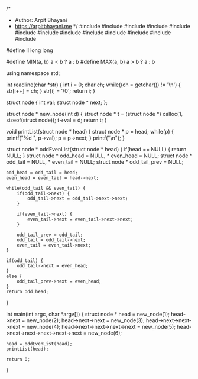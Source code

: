 /*
 *  Author: Arpit Bhayani
 *  https://arpitbhayani.me
 */
#include <cmath>
#include <cstdio>
#include <cstdlib>
#include <climits>
#include <deque>
#include <iostream>
#include <list>
#include <limits>
#include <map>
#include <queue>
#include <set>
#include <stack>
#include <vector>

#define ll long long

#define MIN(a, b) a < b ? a : b
#define MAX(a, b) a > b ? a : b

using namespace std;

int readline(char *str) {
    int i = 0;
    char ch;
    while((ch = getchar()) != '\n') {
        str[i++] = ch;
    }
    str[i] = '\0';
    return i;
}

struct node {
    int val;
    struct node * next;
};

struct node * new_node(int d) {
    struct node * t = (struct node *) calloc(1, sizeof(struct node));
    t->val = d;
    return t;
}

void printList(struct node * head) {
    struct node * p = head;
    while(p) {
        printf("%d ", p->val);
        p = p->next;
    }
    printf("\n");
}

struct node * oddEvenList(struct node * head) {
    if(head == NULL) {
        return NULL;
    }
    struct node * odd_head = NULL, * even_head = NULL;
    struct node * odd_tail = NULL, * even_tail = NULL;
    struct node * odd_tail_prev = NULL;

    odd_head = odd_tail = head;
    even_head = even_tail = head->next;

    while(odd_tail && even_tail) {
        if(odd_tail->next) {
            odd_tail->next = odd_tail->next->next;
        }

        if(even_tail->next) {
            even_tail->next = even_tail->next->next;
        }

        odd_tail_prev = odd_tail;
        odd_tail = odd_tail->next;
        even_tail = even_tail->next;
    }

    if(odd_tail) {
        odd_tail->next = even_head;
    }
    else {
        odd_tail_prev->next = even_head;
    }
    return odd_head;
}

int main(int argc, char *argv[]) {
    struct node * head = new_node(1);
    head->next = new_node(2);
    head->next->next = new_node(3);
    head->next->next->next = new_node(4);
    head->next->next->next->next = new_node(5);
    head->next->next->next->next->next = new_node(6);

    head = oddEvenList(head);
    printList(head);

    return 0;
}
